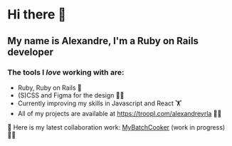 # Hi there 👋

## My name is Alexandre, I'm a Ruby on Rails developer

### The tools I *love* working with are:
- Ruby, Ruby on Rails 💎
- (S)CSS and Figma for the design 👨‍🎨
- Currently improving my skills in Javascript and React 🏋️
- All of my projects are available at https://troopl.com/alexandrevrla 🧑‍💻

 🔭 Here is my latest collaboration work: [MyBatchCooker](http://www.mybatchcooker.com/)
   (work in progress) 👷‍♂️
